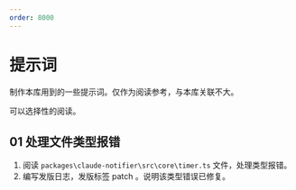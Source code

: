 ```yaml
---
order: 8000
---
```


# 提示词

制作本库用到的一些提示词。仅作为阅读参考，与本库关联不大。

可以选择性的阅读。

## 01 处理文件类型报错

1. 阅读 `packages\claude-notifier\src\core\timer.ts` 文件，处理类型报错。
2. 编写发版日志，发版标签 patch 。说明该类型错误已修复。
